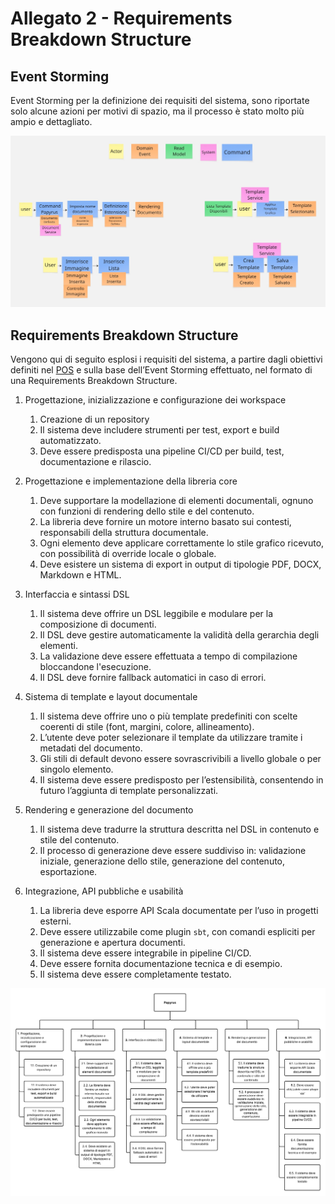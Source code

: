 # Allegato 2 - Requirements Breakdown Structure

## Event Storming

Event Storming per la definizione dei requisiti del sistema, sono riportate solo alcune azioni per motivi di spazio, ma il processo è stato molto più ampio e dettagliato.

![Event Storming](../diagram/es.jpg)

## Requirements Breakdown Structure

Vengono qui di seguito esplosi i requisiti del sistema, a partire dagli obiettivi definiti nel [POS](../process/Allegato-1.md) e sulla base dell’Event Storming effettuato, nel formato di una Requirements Breakdown Structure.

1. Progettazione, inizializzazione e configurazione dei workspace
   1. Creazione di un repository
   2. Il sistema deve includere strumenti per test, export e build automatizzato.
   3. Deve essere predisposta una pipeline CI/CD per build, test, documentazione e rilascio.

2. Progettazione e implementazione della libreria core
   1. Deve supportare la modellazione di elementi documentali, ognuno con funzioni di rendering dello stile e del contenuto.
   2. La libreria deve fornire un motore interno basato sui contesti, responsabili della struttura documentale.
   3. Ogni elemento deve applicare correttamente lo stile grafico ricevuto, con possibilità di override locale o globale.
   4. Deve esistere un sistema di export in output di tipologie PDF, DOCX, Markdown e HTML.
   
3. Interfaccia e sintassi DSL
   1. Il sistema deve offrire un DSL leggibile e modulare per la composizione di documenti.
   2. Il DSL deve gestire automaticamente la validità della gerarchia degli elementi.
   3. La validazione deve essere effettuata a tempo di compilazione bloccandone l'esecuzione.
   4. Il DSL deve fornire fallback automatici in caso di errori.

4. Sistema di template e layout documentale
   1. Il sistema deve offrire uno o più template predefiniti con scelte coerenti di stile (font, margini, colore, allineamento).
   2. L’utente deve poter selezionare il template da utilizzare tramite i metadati del documento.
   3. Gli stili di default devono essere sovrascrivibili a livello globale o per singolo elemento.
   4. Il sistema deve essere predisposto per l’estensibilità, consentendo in futuro l’aggiunta di template personalizzati.

5. Rendering e generazione del documento
   1. Il sistema deve tradurre la struttura descritta nel DSL in contenuto e stile del contenuto.
   2. Il processo di generazione deve essere suddiviso in: validazione iniziale, generazione dello stile, generazione del contenuto, esportazione.

6. Integrazione, API pubbliche e usabilità
   1. La libreria deve esporre API Scala documentate per l’uso in progetti esterni.
   2. Deve essere utilizzabile come plugin `sbt`, con comandi espliciti per generazione e apertura documenti.
   3. Il sistema deve essere integrabile in pipeline CI/CD.
   4. Deve essere fornita documentazione tecnica e di esempio.
   5. Il sistema deve essere completamente testato.

![RBS](../diagram/rbs4.png)
